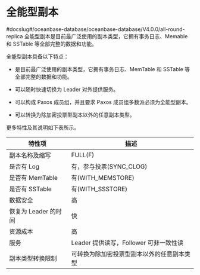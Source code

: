 # 全能型副本
#docslug#/oceanbase-database/oceanbase-database/V4.0.0/all-round-replica
全能型副本是目前最广泛使用的副本类型，它拥有事务日志、Memable 和 SSTable 等全部完整的数据和功能。

全能型副本具备以下特点：

* 是目前最广泛使用的副本类型，它拥有事务日志、MemTable 和 SSTable 等全部完整的数据和功能。

* 可以随时快速切换为 Leader 对外提供服务。

* 可以构成 Paxos 成员组，并且要求 Paxos 成员组多数派必须为全能型副本。

* 可以转换为除加密投票型副本以外的任意副本类型。

更多特性及其说明如下表所示。

|      特性项       |             描述              |
|----------------|-----------------------------|
| 副本名称及缩写        | FULL(F)                     |
| 是否有 Log        | 有，参与投票(SYNC_CLOG)           |
| 是否有 MemTable   | 有(WITH_MEMSTORE)            |
| 是否有 SSTable    | 有(WITH_SSSTORE)             |
| 数据安全           | 高                           |
| 恢复为 Leader 的时间 | 快                           |
| 资源成本           | 高                           |
| 服务             | Leader 提供读写，Follower 可非一致性读 |
| 副本类型转换限制       | 可转换为除加密投票型副本以外的任意副本类型       |
